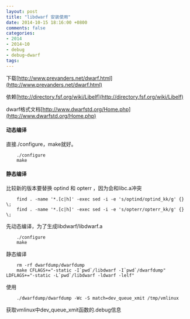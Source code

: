 ```yaml
---
layout: post
title: "libdwarf 安装使用"
date: 2014-10-15 18:16:00 +0800
comments: false
categories:
- 2014
- 2014~10
- debug
- debug~dwarf
tags:
---
```

下载[http://www.prevanders.net/dwarf.html](http://www.prevanders.net/dwarf.html)

依赖[http://directory.fsf.org/wiki/Libelf](http://directory.fsf.org/wiki/Libelf)

dwarf格式文档[http://www.dwarfstd.org/Home.php](http://www.dwarfstd.org/Home.php)

#### 动态编译
直接./configure，make就好。
```
	./configure
	make
```

#### 静态编译
比较新的版本要替换 optind 和 opterr ，因为会和libc.a冲突
```
	find . -name '*.[c|h]' -exec sed -i -e 's/optind/optind_kk/g' {} \;
	find . -name '*.[c|h]' -exec sed -i -e 's/opterr/opterr_kk/g' {} \;
```

先动态编译，为了生成libdwarf/libdwarf.a
```
	./configure
	make
```

静态编译
```
	rm -rf dwarfdump/dwarfdump
	make CFLAGS+="-static -I`pwd`/libdwarf -I`pwd`/dwarfdump" LDFLAGS+="-static -L`pwd`/libdwarf -ldwarf -lelf"
```

使用
```
	./dwarfdump/dwarfdump -Wc -S match=dev_queue_xmit /tmp/vmlinux
```
获取vmlinux中dev_queue_xmit函数的.debug信息

